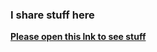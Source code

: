 ### I share stuff here

[**Please open this lnk to see stuff**](https://alex-d-bondarev.github.io/SashaBondarev/)
